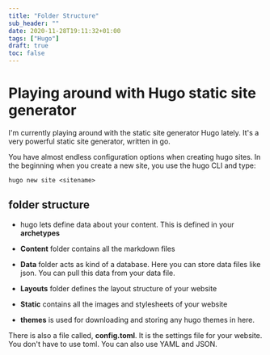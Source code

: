 ```yaml
---
title: "Folder Structure"
sub_header: ""
date: 2020-11-28T19:11:32+01:00
tags: ["Hugo"]
draft: true
toc: false
---
```


# Playing around with Hugo static site generator

I'm currently playing around with the static site generator Hugo lately. It's a very powerful static site generator, written in go. 

You have almost endless configuration options when creating hugo sites. In the beginning when you create a new site, you use the hugo CLI and type:

``
hugo new site <sitename>
``

## folder structure

* hugo lets define data about your content. This is defined in your **archetypes**

* **Content** folder contains all the markdown files

* **Data** folder acts as kind of a database. Here you can store data files like json. You can pull this data from your data file.

* **Layouts** folder defines the layout structure of your website

* **Static** contains all the images and stylesheets of your website

* **themes** is used for downloading and storing any hugo themes in here.

There is also a file called, **config.toml**. It is the settings file for your website. You don't have to use toml. You can also use YAML and JSON.